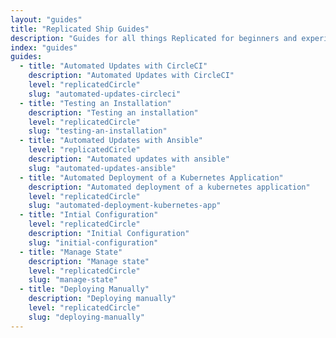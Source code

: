 ```yaml
---
layout: "guides"
title: "Replicated Ship Guides"
description: "Guides for all things Replicated for beginners and experienced users alike."
index: "guides"
guides:
  - title: "Automated Updates with CircleCI"
    description: "Automated Updates with CircleCI"
    level: "replicatedCircle"
    slug: "automated-updates-circleci"
  - title: "Testing an Installation"
    description: "Testing an installation"
    level: "replicatedCircle"
    slug: "testing-an-installation"
  - title: "Automated Updates with Ansible"
    level: "replicatedCircle"
    description: "Automated updates with ansible"
    slug: "automated-updates-ansible"
  - title: "Automated Deployment of a Kubernetes Application"
    description: "Automated deployment of a kubernetes application"
    level: "replicatedCircle"
    slug: "automated-deployment-kubernetes-app"
  - title: "Intial Configuration"
    level: "replicatedCircle"
    description: "Initial Configuration"
    slug: "initial-configuration"
  - title: "Manage State"
    description: "Manage state"
    level: "replicatedCircle"
    slug: "manage-state"
  - title: "Deploying Manually"
    description: "Deploying manually"
    level: "replicatedCircle"
    slug: "deploying-manually"
---
```

